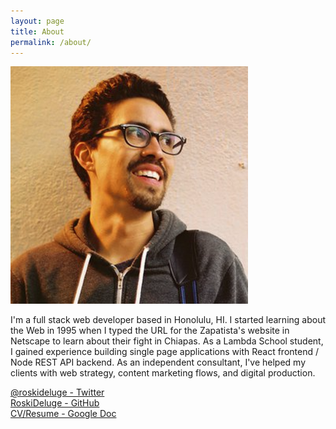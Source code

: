 ```yaml
---
layout: page
title: About
permalink: /about/
---
```


![Roberto Delgado Profile Picture](/img/rd_profile.png)

I'm a full stack web developer based in Honolulu, HI. I started learning about the Web in 1995 when I typed the URL for the Zapatista's website in Netscape to learn about their fight in Chiapas. As a Lambda School student, I gained experience building single page applications with React frontend / Node REST API backend. As an independent consultant, I've helped my clients with web strategy, content marketing flows, and digital production.

[@roskideluge - Twitter](https://twitter.com/RoskiDeluge) \
[RoskiDeluge - GitHub](https://github.com/RoskiDeluge) \
[CV/Resume - Google Doc](https://docs.google.com/document/d/1mp6sO6UKhp1WN1TrETRBgpOHjgpnooCopoEl6xJKheQ/edit?usp=sharing)
